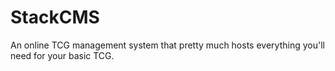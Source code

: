 # StackCMS
An online TCG management system that pretty much hosts everything you'll need for your basic TCG.
